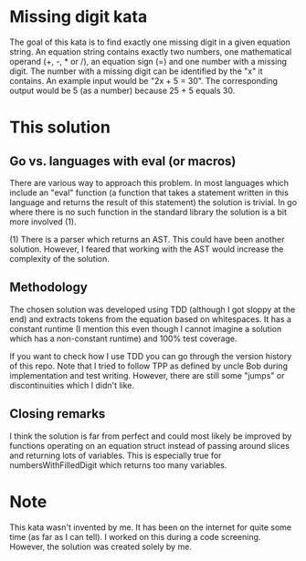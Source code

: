 # Missing digit kata

The goal of this kata is to find exactly one missing digit in
a given equation string. An equation string contains exactly
two numbers, one mathematical operand (+, -, * or /), an equation
sign (=) and one number with a missing digit. The number with a
missing digit can be identified by the "x" it contains. An example
input would be "2x + 5 = 30". The corresponding output would be
5 (as a number) because 25 + 5 equals 30.

# This solution

## Go vs. languages with eval (or macros)
There are various way to approach this problem. In most languages
which include an "eval" function (a function that takes a statement written
in this language and returns the result of this statement) the solution is
trivial.
In go where there is no such function in the standard library the solution is a bit more involved (1).

(1) There is a parser which returns an AST. This could have been another solution. However, I feared
that working with the AST would increase the complexity of the solution. 

## Methodology
The chosen solution was developed using TDD (although I got sloppy at the end) and extracts
tokens from the equation based on whitespaces.
It has a constant runtime (I mention this even though I cannot imagine a solution which has a
non-constant runtime) and 100% test coverage.

If you want to check how I use TDD you can go through the version history of this repo.
Note that I tried to follow TPP as defined by uncle Bob during implementation and test writing.
However, there are still some "jumps" or discontinuities which I didn't like.

## Closing remarks
I think the solution is far from perfect and could most likely be improved by functions operating
on an equation struct instead of passing around slices and returning lots of variables. This is
especially true for numbersWithFilledDigit which returns too many variables.

# Note
This kata wasn't invented by me. It has been on the internet for quite some time (as far as I can tell).
I worked on this during a code screening. However, the solution was created solely by me.
